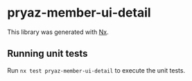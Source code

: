 # pryaz-member-ui-detail

This library was generated with [Nx](https://nx.dev).

## Running unit tests

Run `nx test pryaz-member-ui-detail` to execute the unit tests.

